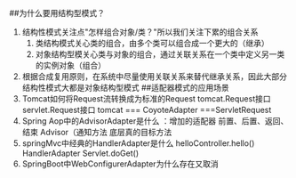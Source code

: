 ##为什么要用结构型模式？
1. 结构性模式关注点"怎样组合对象/类？"所以我们关注下累的组合关系
   1. 类结构模式关心类的组合，由多个类可以组合成一个更大的（继承）
   2. 对象结构型模关心类与对象的组合，通过关联关系在一个类中定义另一类的实例对象（组合）
2. 根据合成复用原则，在系统中尽量使用关联关系来替代继承关系，因此大部分结构性模式大都是对象结构型模式
##适配器模式的应用场景
1. Tomcat如何将Request流转换成为标准的Request
   tomcat.Request接口
   servlet.Request接口
   tomcat === CoyoteAdapter ===ServletRequest
2. Spring Aop中的AdvisorAdapter是什么 ：增加的适配器
   前置、后置、返回、结束 Advisor（通知方法
   底层真的目标方法
3. springMvc中经典的HandlerAdapter是什么
   helloController.hello()
   HandlerAdapter
   Servlet.doGet()
4. SpringBoot中WebConfigurerAdapter为什么存在又取消